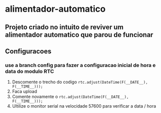 # alimentador-automatico

## Projeto criado no intuito de reviver um alimentador automatico que parou de funcionar




## Configuracoes 
### use a branch config para fazer a configuracao inicial de hora e data do modulo RTC 
1. Descomente o trecho do codigo  `rtc.adjust(DateTime(F(__DATE__), F(__TIME__)));`
2. Faca upload
3. Comente novamente o `rtc.adjust(DateTime(F(__DATE__), F(__TIME__)));`
4. Ultilize o monitor serial na velocidade 57600 para verificar a data / hora
